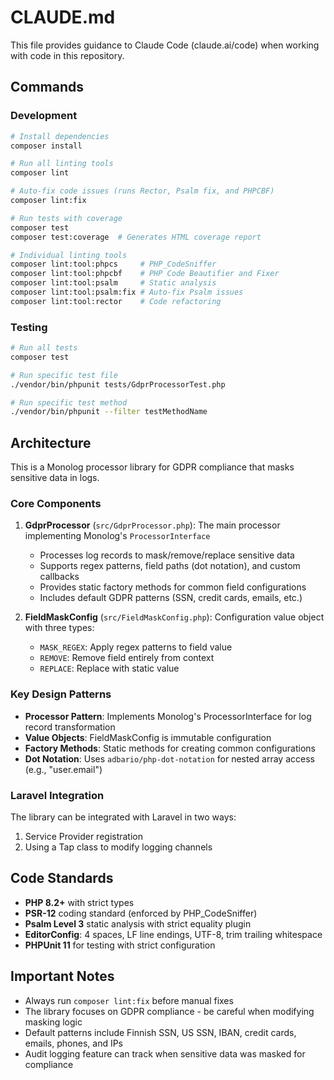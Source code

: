 # CLAUDE.md

This file provides guidance to Claude Code (claude.ai/code) when working with code in this repository.

## Commands

### Development
```bash
# Install dependencies
composer install

# Run all linting tools
composer lint

# Auto-fix code issues (runs Rector, Psalm fix, and PHPCBF)
composer lint:fix

# Run tests with coverage
composer test
composer test:coverage  # Generates HTML coverage report

# Individual linting tools
composer lint:tool:phpcs     # PHP_CodeSniffer
composer lint:tool:phpcbf    # PHP Code Beautifier and Fixer
composer lint:tool:psalm     # Static analysis
composer lint:tool:psalm:fix # Auto-fix Psalm issues
composer lint:tool:rector    # Code refactoring
```

### Testing
```bash
# Run all tests
composer test

# Run specific test file
./vendor/bin/phpunit tests/GdprProcessorTest.php

# Run specific test method
./vendor/bin/phpunit --filter testMethodName
```

## Architecture

This is a Monolog processor library for GDPR compliance that masks sensitive data in logs.

### Core Components

1. **GdprProcessor** (`src/GdprProcessor.php`): The main processor implementing Monolog's `ProcessorInterface`
   - Processes log records to mask/remove/replace sensitive data
   - Supports regex patterns, field paths (dot notation), and custom callbacks
   - Provides static factory methods for common field configurations
   - Includes default GDPR patterns (SSN, credit cards, emails, etc.)

2. **FieldMaskConfig** (`src/FieldMaskConfig.php`): Configuration value object with three types:
   - `MASK_REGEX`: Apply regex patterns to field value
   - `REMOVE`: Remove field entirely from context
   - `REPLACE`: Replace with static value

### Key Design Patterns

- **Processor Pattern**: Implements Monolog's ProcessorInterface for log record transformation
- **Value Objects**: FieldMaskConfig is immutable configuration
- **Factory Methods**: Static methods for creating common configurations
- **Dot Notation**: Uses `adbario/php-dot-notation` for nested array access (e.g., "user.email")

### Laravel Integration

The library can be integrated with Laravel in two ways:
1. Service Provider registration
2. Using a Tap class to modify logging channels

## Code Standards

- **PHP 8.2+** with strict types
- **PSR-12** coding standard (enforced by PHP_CodeSniffer)
- **Psalm Level 3** static analysis with strict equality plugin
- **EditorConfig**: 4 spaces, LF line endings, UTF-8, trim trailing whitespace
- **PHPUnit 11** for testing with strict configuration

## Important Notes

- Always run `composer lint:fix` before manual fixes
- The library focuses on GDPR compliance - be careful when modifying masking logic
- Default patterns include Finnish SSN, US SSN, IBAN, credit cards, emails, phones, and IPs
- Audit logging feature can track when sensitive data was masked for compliance